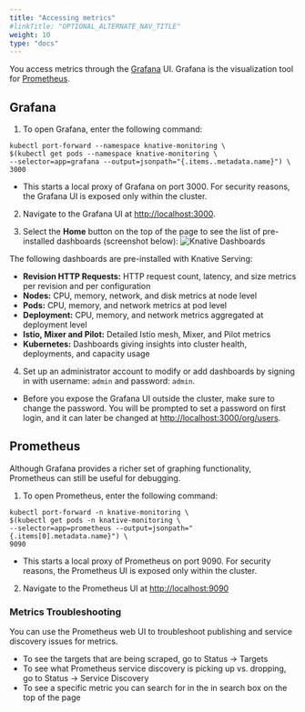 ```yaml
---
title: "Accessing metrics"
#linkTitle: "OPTIONAL_ALTERNATE_NAV_TITLE"
weight: 10
type: "docs"
---
```


You access metrics through the [Grafana](https://grafana.com/) UI. Grafana is
the visualization tool for [Prometheus](https://prometheus.io/).

## Grafana

1. To open Grafana, enter the following command:

```shell
kubectl port-forward --namespace knative-monitoring \
$(kubectl get pods --namespace knative-monitoring \
--selector=app=grafana --output=jsonpath="{.items..metadata.name}") \
3000
```

- This starts a local proxy of Grafana on port 3000. For security reasons, the
  Grafana UI is exposed only within the cluster.

2. Navigate to the Grafana UI at [http://localhost:3000](http://localhost:3000).

3. Select the **Home** button on the top of the page to see the list of
   pre-installed dashboards (screenshot below):
   ![Knative Dashboards](../images/grafana1.png)

The following dashboards are pre-installed with Knative Serving:

- **Revision HTTP Requests:** HTTP request count, latency, and size metrics per
  revision and per configuration
- **Nodes:** CPU, memory, network, and disk metrics at node level
- **Pods:** CPU, memory, and network metrics at pod level
- **Deployment:** CPU, memory, and network metrics aggregated at deployment
  level
- **Istio, Mixer and Pilot:** Detailed Istio mesh, Mixer, and Pilot metrics
- **Kubernetes:** Dashboards giving insights into cluster health, deployments,
  and capacity usage

4. Set up an administrator account to modify or add dashboards by signing in
   with username: `admin` and password: `admin`.

- Before you expose the Grafana UI outside the cluster, make sure to change the
  password. You will be prompted to set a password on first login, and it can
  later be changed at
  [http://localhost:3000/org/users](http://localhost:3000/org/users).

## Prometheus

Although Grafana provides a richer set of graphing functionality, Prometheus can
still be useful for debugging.

1. To open Prometheus, enter the following command:

```shell
kubectl port-forward -n knative-monitoring \
$(kubectl get pods -n knative-monitoring \
--selector=app=prometheus --output=jsonpath="{.items[0].metadata.name}") \
9090
```

- This starts a local proxy of Prometheus on port 9090. For security reasons,
  the Prometheus UI is exposed only within the cluster.

2. Navigate to the Prometheus UI at
   [http://localhost:9090](http://localhost:9090)

### Metrics Troubleshooting

You can use the Prometheus web UI to troubleshoot publishing and service
discovery issues for metrics.

- To see the targets that are being scraped, go to Status -> Targets
- To see what Prometheus service discovery is picking up vs. dropping, go to
  Status -> Service Discovery
- To see a specific metric you can search for in the in search box on the top of
  the page


